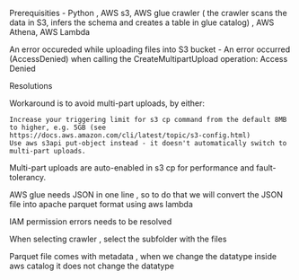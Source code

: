 Prerequisities - Python , AWS s3, AWS glue crawler ( the crawler scans the data in S3, infers the schema and creates a table in glue catalog) , AWS Athena, AWS Lambda




An error occureded while uploading files into S3 bucket - An error occurred (AccessDenied) when calling the CreateMultipartUpload operation: Access Denied

Resolutions

Workaround is to avoid multi-part uploads, by either:

    Increase your triggering limit for s3 cp command from the default 8MB to higher, e.g. 5GB (see https://docs.aws.amazon.com/cli/latest/topic/s3-config.html)
    Use aws s3api put-object instead - it doesn't automatically switch to multi-part uploads.

Multi-part uploads are auto-enabled in s3 cp for performance and fault-tolerancy.

AWS glue needs JSON in one line , so to do that we will convert the JSON file into apache parquet format using aws lambda


IAM permission errors needs to be resolved

When selecting crawler , select the subfolder with the files

Parquet file comes with metadata , when we change the datatype inside aws catalog it does not change the datatype
